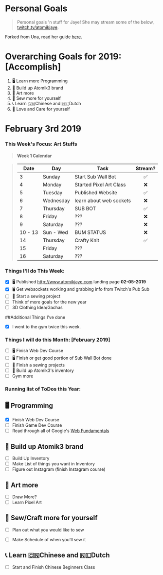Personal Goals
==============

> Personal goals 'n stuff for Jaye! She may stream some of the below, [twitch.tv/atomikjaye](http://www.twitch.tv/atomikjaye).

Forked from Una, read her guide [here](http://una.im/personal-goals-guide).

# Overarching Goals for 2019: [Accomplish]
1. 🖥 Learn more Programming
2. 🏬 Build up Atomik3 brand
3. 🎨 Art more
4. 👗 Sew more for yourself
5. 📞 Learn 🇨🇳Chinese and 🇳🇱Dutch
6. 💓 Love and Care for yourself

# February 3rd 2019

### This Week's Focus: Art Stuffs
> #### Week 1 Calendar

> | Date | Day         | Task            | Stream?  |
> | ---- | ----------  | -------------     | :-----:|
> |  3  | Sunday      | Start Sub Wall Bot   | ✅ |
> |  4  | Monday      |  Started Pixel Art Class | ❌ |
> |  5  | Tuesday     | Published Website  | ✅ |
> |  6  | Wednesday   |  learn about web sockets | ❌ |
> |  7  | Thursday    |   SUB BOT  | ✅  |
> |  8  | Friday      |  ??? |   ❌ |
> |  9  | Saturday    |  ??? |  ❌  |
> |  10 - 13  | Sun - Wed  |  BUM STATUS |  ❌  |
> | 14 | Thursday | Crafty Knit | ✅ |
> | 15 | Friday | ??? | |
> | 16 | Saturday | ??? | |


### Things I'll do This Week:
- [x] 🖥 Published http://www.atomikjaye.com landing page **02-05-2019**
- [x] 🖥 Get websockets working and grabbing info from Twitch's Pub Sub
- [ ] 👗 Start a sewing project
- [ ] Think of more goals for the new year
- [ ] 3D Clothing Idea/Gachas

##Additional Things I've done
- [x] I went to the gym twice this week.

### Things I will do this Month: [February 2019]
- [ ] 🖥 Finish Web Dev Course
- [ ] 🖥 Finish or get good portion of Sub Wall Bot done
- [ ] 👗 Finish a sewing projects
- [ ] 🏬 Build up Atomik3's inventory
- [ ] Gym more

### Running list of ToDos this Year:
🖥 Programming
---
- [x] Finish Web Dev Course
- [ ] Finish Game Dev Course
- [ ] Read through all of Google's [Web Fundamentals](https://developers.google.com/web/fundamentals/)

🏬 Build up Atomik3 brand
---
- [ ] Build Up Inventory
- [ ] Make List of things you want in Inventory
- [ ] Figure out Instagram (finish Instagram course)

🎨 Art more
---
- [ ] Draw More?
- [ ] Learn Pixel Art

👗 Sew/Craft more for yourself
---
- [ ] Plan out what you would like to sew
- [ ] Make Schedule of when you'll sew it


📞 Learn 🇨🇳Chinese and 🇳🇱Dutch
---
- [ ] Start and Finish Chinese Beginners Class

